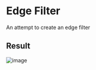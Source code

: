 # Edge Filter
An attempt to create an edge filter

## Result
![image](https://github.com/Fillipe143/edge_filter/assets/69363580/2685bc05-d36a-4396-b244-ffa120810ce0)
